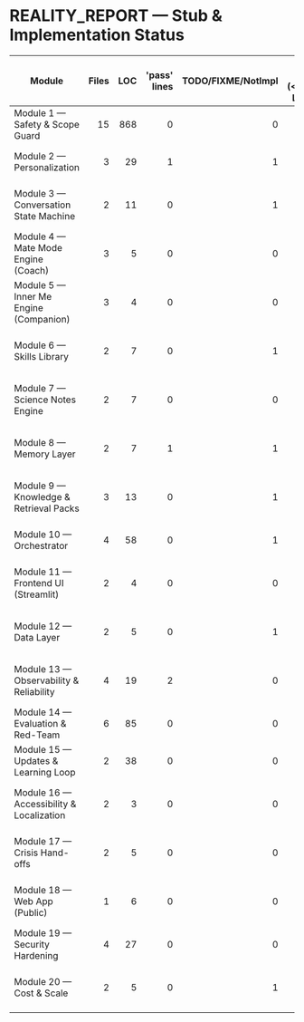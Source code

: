 # REALITY_REPORT — Stub & Implementation Status
| Module | Files | LOC | 'pass' lines | TODO/FIXME/NotImpl | Tiny files (<=10 LOC) | Verdict |
|---|---:|---:|---:|---:|---:|---|
| Module 1 — Safety & Scope Guard | 15 | 868 | 0 | 0 | 5 | Has Stubs ⚠️ |
| Module 2 — Personalization | 3 | 29 | 1 | 1 | 2 | Has Stubs ⚠️ |
| Module 3 — Conversation State Machine | 2 | 11 | 0 | 1 | 2 | Thin / Likely Stub ⬜ |
| Module 4 — Mate Mode Engine (Coach) | 3 | 5 | 0 | 0 | 3 | Thin / Likely Stub ⬜ |
| Module 5 — Inner Me Engine (Companion) | 3 | 4 | 0 | 0 | 3 | Thin / Likely Stub ⬜ |
| Module 6 — Skills Library | 2 | 7 | 0 | 1 | 2 | Thin / Likely Stub ⬜ |
| Module 7 — Science Notes Engine | 2 | 7 | 0 | 0 | 2 | Thin / Likely Stub ⬜ |
| Module 8 — Memory Layer | 2 | 7 | 1 | 1 | 2 | Thin / Likely Stub ⬜ |
| Module 9 — Knowledge & Retrieval Packs | 3 | 13 | 0 | 1 | 3 | Thin / Likely Stub ⬜ |
| Module 10 — Orchestrator | 4 | 58 | 0 | 1 | 3 | Has Stubs ⚠️ |
| Module 11 — Frontend UI (Streamlit) | 2 | 4 | 0 | 0 | 2 | Thin / Likely Stub ⬜ |
| Module 12 — Data Layer | 2 | 5 | 0 | 1 | 2 | Thin / Likely Stub ⬜ |
| Module 13 — Observability & Reliability | 4 | 19 | 2 | 0 | 4 | Thin / Likely Stub ⬜ |
| Module 14 — Evaluation & Red-Team | 6 | 85 | 0 | 0 | 5 | Has Stubs ⚠️ |
| Module 15 — Updates & Learning Loop | 2 | 38 | 0 | 0 | 0 | Likely Real ✅ |
| Module 16 — Accessibility & Localization | 2 | 3 | 0 | 0 | 2 | Thin / Likely Stub ⬜ |
| Module 17 — Crisis Hand-offs | 2 | 5 | 0 | 0 | 2 | Thin / Likely Stub ⬜ |
| Module 18 — Web App (Public) | 1 | 6 | 0 | 0 | 1 | Thin / Likely Stub ⬜ |
| Module 19 — Security Hardening | 4 | 27 | 0 | 0 | 3 | Has Stubs ⚠️ |
| Module 20 — Cost & Scale | 2 | 5 | 0 | 1 | 2 | Thin / Likely Stub ⬜ |
